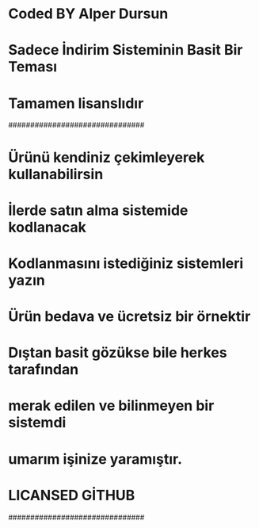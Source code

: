 # Coded BY Alper Dursun
# Sadece İndirim Sisteminin Basit Bir Teması
# Tamamen lisanslıdır


###############################
# Ürünü kendiniz çekimleyerek kullanabilirsin
# İlerde satın alma sistemide kodlanacak
# Kodlanmasını istediğiniz sistemleri yazın
# Ürün bedava ve ücretsiz bir örnektir
#
# Dıştan basit gözükse bile herkes tarafından
# merak edilen ve bilinmeyen bir sistemdi 
# umarım işinize yaramıştır.
#
# LICANSED GİTHUB
###############################